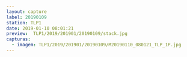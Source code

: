 ```yaml
---
layout: capture
label: 20190109
station: TLP1
date: 2019-01-10 08:01:21
preview:  TLP1/2019/201901/20190109/stack.jpg
capturas:
  - imagem: TLP1/2019/201901/20190109/M20190110_080121_TLP_1P.jpg
---
```

